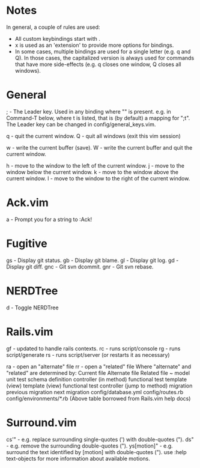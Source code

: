 Notes
=====
In general, a couple of rules are used:

* All custom keybindings start with <Leader>.
* <Leader>x is used as an 'extension' to provide more options for bindings.
* In some cases, multiple bindings are used for a single letter (e.g. <Leader>q and <Leader>Q). In those cases, the capitalized version is always used for commands that have more side-effects (e.g. <Leader>q closes one window, <Leader>Q closes all windows).

General
=======
; - The Leader key. Used in any binding where "<Leader>" is present.
    e.g. in Command-T below, where <Leader>t is listed, that is (by default)
    a mapping for ";t". The Leader key can be changed in 
    config/general_keys.vim.

<Leader>q - quit the current window.
<Leader>Q - quit all windows (exit this vim session)

<Leader>w - write the current buffer (save).
<Leader>W - write the current buffer and quit the current window.

<Leader>h - move to the window to the left of the current window.
<Leader>j - move to the window below the current window.
<Leader>k - move to the window above the current window.
<Leader>l - move to the window to the right of the current window.

Ack.vim
=======
<Leader>a - Prompt you for a string to :Ack!

Fugitive
========
<Leader>gs  - Display git status.
<Leader>gb  - Display git blame.
<Leader>gl  - Display git log.
<Leader>gd  - Display git diff.
<Leader>gnc - Git svn dcommit.
<Leader>gnr - Git svn rebase.

NERDTree
========
<Leader>d - Toggle NERDTree

Rails.vim
=========
gf - updated to handle rails contexts.
<Leader>rc - runs script/console
<Leader>rg - runs script/generate
<Leader>rs - runs script/server (or restarts it as necessary)

<Leader>ra - open an "alternate" file
<Leader>rr - open a "related" file
Where "alternate" and "related" are determined by:
Current file            Alternate file          Related file ~
model                   unit test               schema definition
controller (in method)  functional test         template (view)
template (view)         functional test         controller (jump to method)
migration               previous migration      next migration
config/database.yml     config/routes.rb        config/environments/*.rb
(Above table borrowed from Rails.vim help docs)

Surround.vim
============
cs'"        - e.g. replace surrounding single-quotes (') with 
              double-quotes (").
ds"         - e.g. remove the surrounding double-quotes (").
ys[motion]" - e.g. surround the text identified by [motion] with 
              double-quotes ("). use :help text-objects for more information
              about available motions.
